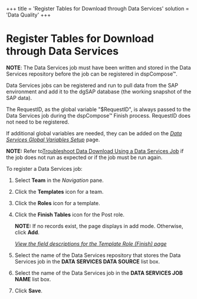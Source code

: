 +++
title = 'Register Tables for Download through Data Services'
solution = 'Data Quality'
+++

# Register Tables for Download through Data Services

**NOTE**: The Data Services job must have been written and stored in the
Data Services repository before the job can be registered in
dspCompose™.

Data Services jobs can be registered and run to pull data from the SAP
environment and add it to the dgSAP database (the working snapshot of
the SAP data).

The RequestID, as the global variable "$RequestID", is always passed to
the Data Services job during the dspCompose™ Finish process. RequestID
does not need to be registered.

If additional global variables are needed, they can be added on the
<span style="font-style: italic;">[Data Services Global Variables
Setup](../Page_Desc/Data_Services_Global_Variables_Setup)</span>
page.

**NOTE:** Refer to[Troubleshoot Data Download Using a Data Services
Job](Troubleshoot_Data_Download_Using_a_Data_Services_Job) if the
job does not run as expected or if the job must be run again.

To register a Data Services job:

1.  Select **Team** in the *Navigation* pane.

2.  Click the **Templates** icon for a team.

3.  Click the **Roles** icon for a template.

4.  Click <span>the **Finish Tables** icon</span> for the Post role.
    
    **NOTE:** If no records exist, the page displays in add mode.
    Otherwise, click <span style="font-weight: bold;">Add</span>.
    
    *[View the field descriptions for the Template Role (Finish)
    page](../Page_Desc/Template_Role_Finish)*

5.  Select the name of the Data Services repository that stores the Data
    Services job in the **DATA SERVICES DATA SOURCE** list box.

6.  Select the name of the Data Services job in the **DATA SERVICES JOB
    NAME** list box.

7.  Click **Save**.
